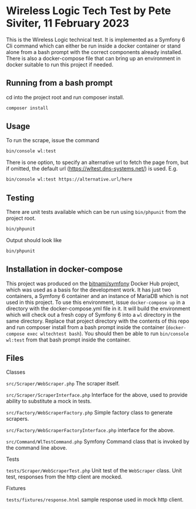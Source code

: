 # Wireless Logic Tech Test by Pete Siviter, 11 February 2023

This is the Wireless Logic technical test.  It is implemented as a Symfony 6 Cli command which 
can either be run inside a docker container or stand alone from a bash prompt with the 
correct components already installed.  There is also a docker-compose file that can bring up an environment 
in docker suitable to run this project if needed.

## Running from a bash prompt

cd into the project root and run composer install.

```bash
composer install
```

## Usage
To run the scrape, issue the command
```bash
bin/console wl:test
```

There is one option, to specify an alternative url to fetch the page from, but if
omitted, the default url (https://wltest.dns-systems.net/) is used.  E.g.

```bash
bin/console wl:test https://alternative.url/here
```

## Testing
There are unit tests available which can be run using `bin/phpunit` from the project root.

```bash
bin/phpunit
```

Output should look like
```bash
bin/phpunit
```

## Installation in docker-compose
This project was produced on the [bitnami/symfony](https://hub.docker.com/r/bitnami/symfony/)
Docker Hub project, which was used as a basis for the development work.  It has just two
containers, a Symfony 6 container and an instance of MariaDB which is not used in this project.
To use this environment, issue `docker-compose up` in a directory with the docker-compose.yml file in it. It will
build the environment which will check out a fresh copy of Symfony 6 into a `wl` directory in the same directory.
Replace that project directory with the contents of this repo and run composer install from a bash prompt inside the
container (`docker-compose exec wltechtest bash`). You should then be able to run `bin/console wl:test` from that
bash prompt inside the container.

## Files

Classes

`src/Scraper/WebScraper.php` The scraper itself.

`src/Scraper/ScraperInterface.php` Interface for the above, used to provide ability to substitute a mock in tests.

`src/Factory/WebScraperFactory.php` Simple factory class to generate scrapers.

`src/Factory/WebScraperFactoryInterface.php` interface for the above.

`src/Command/WlTestCommand.php` Symfony Command class that is invoked by the command line above.

Tests

`tests/Scraper/WebScraperTest.php` Unit test of the `WebScraper` class.  Unit test, responses from the http client 
are mocked.

Fixtures

`tests/fixtures/response.html` sample response used in mock http client.


